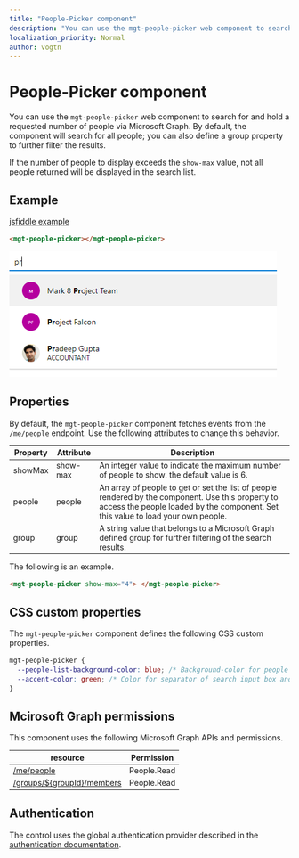 ```yaml
---
title: "People-Picker component"
description: "You can use the mgt-people-picker web component to search for and hold a requested number of people via Microsoft Graph."
localization_priority: Normal
author: vogtn
---
```


# People-Picker component

You can use the `mgt-people-picker` web component to search for and hold a requested number of people via Microsoft Graph. By default, the component will search for all people; you can also define a group property to further filter the results.

If the number of people to display exceeds the `show-max` value, not all people returned will be displayed in the search list.

## Example

[jsfiddle example](https://jsfiddle.net/metulev/jdv38fg0/)

```html
<mgt-people-picker></mgt-people-picker>
```

![mgt-people-picker](./images/mgt-people-picker-image.png)

## Properties

By default, the `mgt-people-picker` component fetches events from the `/me/people` endpoint. Use the following attributes to change this behavior.

| Property  | Attribute  | Description                                                                                                                                                                             |
| --------- | ---------- | --------------------------------------------------------------------------------------------------------------------------------------------------------------------------------------- |
| showMax | show-max | An integer value to indicate the maximum number of people to show. the default value is 6.|
| people  | people   | An array of people to get or set the list of people rendered by the component. Use this property to access the people loaded by the component. Set this value to load your own people. |
| group   | group    | A string value that belongs to a Microsoft Graph defined group for further filtering of the search results.|

The following is an example.

```html
<mgt-people-picker show-max="4"> </mgt-people-picker>
```

## CSS custom properties

The `mgt-people-picker` component defines the following CSS custom properties.

```css
mgt-people-picker {
  --people-list-background-color: blue; /* Background-color for people under search */
  --accent-color: green; /* Color for separator of search input box and people */
}
```

## Mcirosoft Graph permissions

This component uses the following Microsoft Graph APIs and permissions.

| resource                                                                                                         | Permission |
| ---------------------------------------------------------------------------------------------------------------- | ---------------- |
| [/me/people](https://docs.microsoft.com/en-us/graph/api/user-list-people?view=graph-rest-1.0)                    | People.Read    |
| [/groups/\${groupId}/members](https://docs.microsoft.com/en-us/graph/api/group-list-members?view=graph-rest-1.0) | People.Read    |

## Authentication

The control uses the global authentication provider described in the [authentication documentation](./../providers.md).
